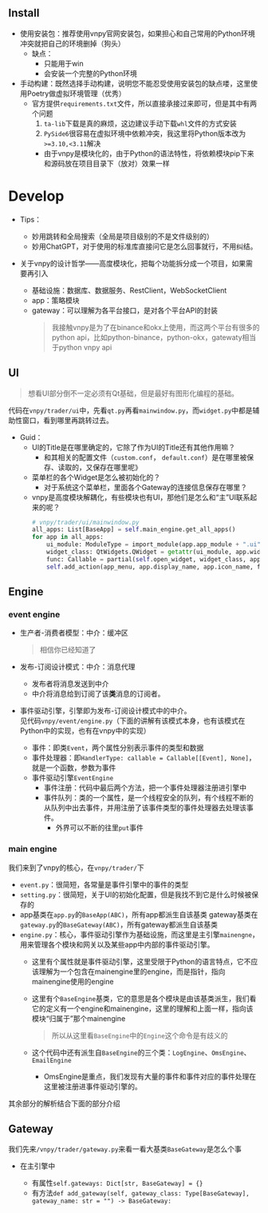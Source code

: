 ## Install

+ 使用安装包：推荐使用vnpy官网安装包，如果担心和自己常用的Python环境冲突就把自己的环境删掉（狗头）
	+ 缺点：
		+ 只能用于win
		+ 会安装一个完整的Python环境
+ 手动构建：既然选择手动构建，说明您不能忍受使用安装包的缺点喽，这里使用Poetry做虚拟环境管理（优秀）
	+ 官方提供`requirements.txt`文件，所以直接承接过来即可，但是其中有两个问题
		1. `ta-lib`下载是真的麻烦，这边建议手动下载`whl`文件的方式安装
		2. `PySide6`很容易在虚拟环境中依赖冲突，我这里将Python版本改为`>=3.10,<3.11`解决
		+ 由于vnpy是模块化的，由于Python的语法特性，将依赖模块pip下来和源码放在项目目录下（放对）效果一样

# Develop

+ Tips：
	+ 妙用跳转和全局搜索（全局是项目级别的不是文件级别的）
	+ 妙用ChatGPT，对于使用的标准库直接问它是怎么回事就行，不用纠结。

+ 关于vnpy的设计哲学——高度模块化，把每个功能拆分成一个项目，如果需要再引入
	+ 基础设施：数据库、数据服务、RestClient，WebSocketClient
	+ app：策略模块
	+ gateway：可以理解为各平台接口，是对各个平台API的封装
		>我接触vnpy是为了在binance和okx上使用，而这两个平台有很多的python api，比如python-binance，python-okx，gatewaty相当于python vnpy api

## UI
>想看UI部分倒不一定必须有Qt基础，但是最好有图形化编程的基础。

代码在`vnpy/trader/ui`中，先看`qt.py`再看`mainwindow.py`，而`widget.py`中都是辅助性窗口，看到哪里再跳转过去。

+ Guid：
	+ UI的Title是在哪里确定的，它除了作为UI的Title还有其他作用嘛？
		+ 和其相关的配置文件（`custom.conf`， `default.conf`）是在哪里被保存、读取的，又保存在哪里呢》
	+ 菜单栏的各个Widget是怎么被初始化的？
		+ 对于系统这个菜单栏，里面各个Gateway的连接信息保存在哪里？
	+ vnpy是高度模块解耦化，有些模块也有UI，那他们是怎么和“主”UI联系起来的呢？
		```python
		# vnpy/trader/ui/mainwindow.py
		all_apps: List[BaseApp] = self.main_engine.get_all_apps()  
        for app in all_apps:
            ui_module: ModuleType = import_module(app.app_module + ".ui")
            widget_class: QtWidgets.QWidget = getattr(ui_module, app.widget_name)  # noqa
            func: Callable = partial(self.open_widget, widget_class, app.app_name)  # noqa
            self.add_action(app_menu, app.display_name, app.icon_name, func, True)  # noqa
		```

## Engine

### event engine

+ 生产者-消费者模型：中介：缓冲区
	>相信你已经知道了

+ 发布-订阅设计模式：中介：消息代理  
	+ 发布者将消息发送到中介
	+ 中介将消息给到订阅了该**类**消息的订阅者。

+ 事件驱动引擎，引擎即为发布-订阅设计模式中的中介。  
	见代码`vnpy/event/engine.py`（下面的讲解有该模式本身，也有该模式在Python中的实现，也有在vnpy中的实现）
	+ 事件：即类`Event`，两个属性分别表示事件的类型和数据
	+ 事件处理器：即`HandlerType: callable = Callable[[Event], None]`，就是一个函数，参数为事件
	+ 事件驱动引擎`EventEngine`
		+ 事件注册：代码中最后两个方法，把一个事件处理器注册进引擎中
		+ 事件队列：类的一个属性，是一个线程安全的队列，有个线程不断的从队列中出去事件，并用注册了该事件类型的事件处理器去处理该事件。
			+ 外界可以不断的往里`put`事件

### main engine
我们来到了vnpy的核心，在`vnpy/trader/`下

+ `event.py`：很简短，各常量是事件引擎中的事件的类型
+ `setting.py`：很简短，关于UI的初始化配置，但是我找不到它是什么时候被保存的
+ app基类在`app.py`的`BaseApp(ABC)`，所有app都派生自该基类
	gateway基类在`gateway.py`的`BaseGateway(ABC)`，所有gateway都派生自该基类
+ `engine.py`：核心，事件驱动引擎作为基础设施，而这里是主引擎`mainengne`，用来管理各个模块和网关以及某些app中内部的事件驱动引擎。
	+ 这里有个属性就是事件驱动引擎，这里受限于Python的语言特点，它不应该理解为一个包含在mainengine里的engine，而是指针，指向mainengine使用的engine
	+ 这里有个`BaseEngine`基类，它的意思是各个模块是由该基类派生，我们看它的定义有一个engine和mainengine，这里的理解和上面一样，指向该模块“归属于”那个mainengine
		>所以从这里看`BaseEngine`中的`Engine`这个命令是有歧义的

	+ 这个代码中还有派生自`BaseEngine`的三个类：`LogEngine`、`OmsEngine`、`EmailEngine`
		+ OmsEngine是重点，我们发现有大量的事件和事件对应的事件处理在这里被注册进事件驱动引擎的。

其余部分的解析结合下面的部分介绍

## Gateway

我们先来`/vnpy/trader/gateway.py`来看一看大基类`BaseGateway`是怎么个事



+ 在主引擎中

	+ 有属性`self.gateways: Dict[str, BaseGateway] = {}`
	+ 有方法`def add_gateway(self, gateway_class: Type[BaseGateway], gateway_name: str = "") -> BaseGateway:`
